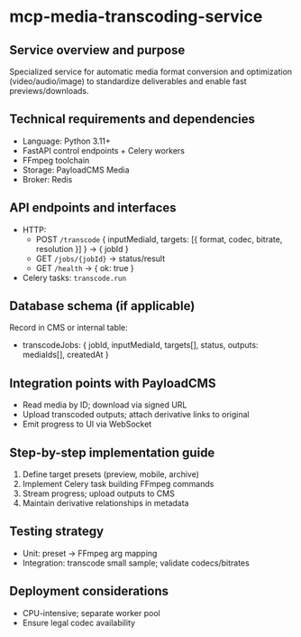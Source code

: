 # mcp-media-transcoding-service

## Service overview and purpose
Specialized service for automatic media format conversion and optimization (video/audio/image) to standardize deliverables and enable fast previews/downloads.

## Technical requirements and dependencies
- Language: Python 3.11+
- FastAPI control endpoints + Celery workers
- FFmpeg toolchain
- Storage: PayloadCMS Media
- Broker: Redis

## API endpoints and interfaces
- HTTP:
  - POST `/transcode` { inputMediaId, targets: [{ format, codec, bitrate, resolution }] } → { jobId }
  - GET `/jobs/{jobId}` → status/result
  - GET `/health` → { ok: true }
- Celery tasks: `transcode.run`

## Database schema (if applicable)
Record in CMS or internal table:
- transcodeJobs: { jobId, inputMediaId, targets[], status, outputs: mediaIds[], createdAt }

## Integration points with PayloadCMS
- Read media by ID; download via signed URL
- Upload transcoded outputs; attach derivative links to original
- Emit progress to UI via WebSocket

## Step-by-step implementation guide
1. Define target presets (preview, mobile, archive)
2. Implement Celery task building FFmpeg commands
3. Stream progress; upload outputs to CMS
4. Maintain derivative relationships in metadata

## Testing strategy
- Unit: preset → FFmpeg arg mapping
- Integration: transcode small sample; validate codecs/bitrates

## Deployment considerations
- CPU-intensive; separate worker pool
- Ensure legal codec availability

